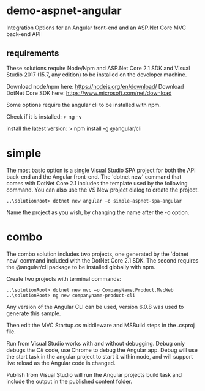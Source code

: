 # demo-aspnet-angular
Integration Options for an Angular front-end and an ASP.Net Core MVC back-end API


## requirements
These solutions require Node/Npm and ASP.Net Core 2.1 SDK and Visual Studio 2017 (15.7, any edition) to be installed on the developer machine.

Download node/npm here: https://nodejs.org/en/download/
Download DotNet Core SDK here: https://www.microsoft.com/net/download

Some options require the angular cli to be installed with npm.

Check if it is installed:
    > ng -v

install the latest version:
    > npm install -g @angular/cli

# simple
The most basic option is a single Visual Studio SPA project for both the API back-end and the Angular front-end. The 'dotnet new' command that comes with DotNet Core 2.1 includes the template used by the following command.  You can also use the VS New project dialog to create the project.

    ..\solutionRoot> dotnet new angular –o simple-aspnet-spa-angular

Name the project as you wish, by changing the name after the -o option.

# combo
The combo solution includes two projects, one generated by the 'dotnet new' command included with the DotNet Core 2.1 SDK. The second requires the @angular/cli package to be installed globally with npm.

Create two projects with terminal commands:

    ..\solutionRoot> dotnet new mvc –o CompanyName.Product.MvcWeb
    ..\solutionRoot> ng new companyname-product-cli

Any version of the Angular CLI can be used, version 6.0.8 was used to generate this sample.

Then edit the MVC Startup.cs middleware and MSBuild steps in the .csproj file.

Run from Visual Studio works with and without debugging.  Debug only debugs the C# code, use Chrome to debug the Angular app. Debug will use the start task in the angular project to start it within node, and will support live reload as the Angular code is changed.

Publish from Visual Studio will run the Angular projects build task and include the output in the published content folder.
